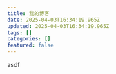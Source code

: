 ```yaml
---
title: 我的博客
date: 2025-04-03T16:34:19.965Z
updated: 2025-04-03T16:34:19.965Z
tags: []
categories: []
featured: false
---
```

asdf
